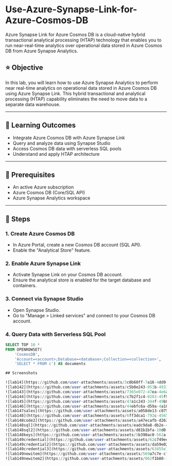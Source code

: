# Use-Azure-Synapse-Link-for-Azure-Cosmos-DB
Azure Synapse Link for Azure Cosmos DB is a cloud-native hybrid transactional analytical processing (HTAP) technology that enables you to run near-real-time analytics over operational data stored in Azure Cosmos DB from Azure Synapse Analytics.


## ⭐ Objective
In this lab, you will learn how to use Azure Synapse Analytics to perform near real-time analytics on operational data stored in Azure Cosmos DB using Azure Synapse Link. This hybrid transactional and analytical processing (HTAP) capability eliminates the need to move data to a separate data warehouse.

---

## 📘 Learning Outcomes
- Integrate Azure Cosmos DB with Azure Synapse Link  
- Query and analyze data using Synapse Studio  
- Access Cosmos DB data with serverless SQL pools  
- Understand and apply HTAP architecture  

---

## 🔧 Prerequisites
- An active Azure subscription  
- Azure Cosmos DB (Core/SQL API)  
- Azure Synapse Analytics workspace  

---

## 🚀 Steps

### 1. Create Azure Cosmos DB
- In Azure Portal, create a new Cosmos DB account (SQL API).
- Enable the "Analytical Store" feature.

### 2. Enable Azure Synapse Link
- Activate Synapse Link on your Cosmos DB account.
- Ensure the analytical store is enabled for the target database and containers.

### 3. Connect via Synapse Studio
- Open Synapse Studio.
- Go to "Manage > Linked services" and connect to your Cosmos DB account.

### 4. Query Data with Serverless SQL Pool
```sql
SELECT TOP 10 *
FROM OPENROWSET(
    'CosmosDB',
    'Account=<account>;Database=<database>;Collection=<collection>',
    'SELECT * FROM c') AS documents

## Screenshots

![lab14](https://github.com/user-attachments/assets/3c0b60ff-7a16-4dd9-8c43-2eff81e99af8)
![lab142](https://github.com/user-attachments/assets/c5b0e243-051b-4933-96a5-05e9b6b8a38e)
![lab143](https://github.com/user-attachments/assets/7365e072-47ea-4e6a-9001-28fc7c68dfdc)
![lab144](https://github.com/user-attachments/assets/c7b2f1c4-0203-45f9-b55b-f5cf1881cd28)
![lab145](https://github.com/user-attachments/assets/47a1c243-344f-49b8-9935-cc0cedb022c5)
![lab146](https://github.com/user-attachments/assets/44ebfc6a-d59a-4a18-9779-fb612d36601a)
![lab147sales](https://github.com/user-attachments/assets/a058de13-c075-494c-9bad-e7be4847fbb0)
![lab148](https://github.com/user-attachments/assets/6ff3dca1-792c-4565-9742-cacccf59483f)
![lab148code2](https://github.com/user-attachments/assets/a47ecafb-d263-4f58-bbfc-c5814a6cab42)
![lab148sql](https://github.com/user-attachments/assets/eadc9da8-db2e-48e1-bb96-89b2dd4f2649)
![lab148sql2](https://github.com/user-attachments/assets/d81b1bfa-10d0-4a8c-941f-e70644020abe)
![lab148keys](https://github.com/user-attachments/assets/5b390ac0-562a-45de-b45d-6c78781a806d)
![lab149credential](https://github.com/user-attachments/assets/62c749ee-6e42-4718-8edf-978d26dafe72)
![lab149credential2](https://github.com/user-attachments/assets/da59e026-aac3-4165-b167-c371fa6b9a87)
![lab149credential3](https://github.com/user-attachments/assets/63455e7c-e493-4401-b04a-57493aeca9c0)
![lab149newitem](https://github.com/user-attachments/assets/569a7c7e-cf8d-48ee-817c-cac1df41a195)
![lab149newitem2](https://github.com/user-attachments/assets/062f1b80-1fc2-481a-9080-32487d53d8a1)

